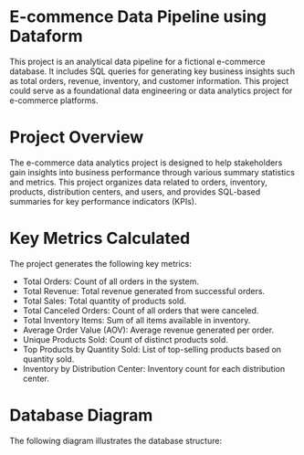 # E-commence Data Pipeline using Dataform
This project is an analytical data pipeline for a fictional e-commerce database. It includes SQL queries for generating key business insights such as total orders, revenue, inventory, and customer information. This project could serve as a foundational data engineering or data analytics project for e-commerce platforms.

# Project Overview
The e-commerce data analytics project is designed to help stakeholders gain insights into business performance through various summary statistics and metrics. This project organizes data related to orders, inventory, products, distribution centers, and users, and provides SQL-based summaries for key performance indicators (KPIs).

# Key Metrics Calculated
The project generates the following key metrics:
- Total Orders: Count of all orders in the system.
- Total Revenue: Total revenue generated from successful orders.
- Total Sales: Total quantity of products sold.
- Total Canceled Orders: Count of all orders that were canceled.
- Total Inventory Items: Sum of all items available in inventory.
- Average Order Value (AOV): Average revenue generated per order.
- Unique Products Sold: Count of distinct products sold.
- Top Products by Quantity Sold: List of top-selling products based on quantity sold.
- Inventory by Distribution Center: Inventory count for each distribution center.

# Database Diagram
The following diagram illustrates the database structure:

